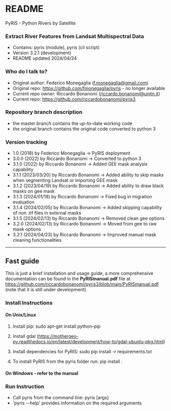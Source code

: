 # README

PyRIS - Python RIvers by Satellite

### Extract River Features from Landsat Multispectral Data

* Contains: pyris (module), pyris (cli script)
* Version 3.2.1 (development)
* README updated 2024/04/24

### Who do I talk to?

* Original author: Federico Monegaglia (f.monegaglia@gmail.com)
* Original repo: https://github.com/fmonegaglia/pyris - no longer available
* Current repo owner: Riccardo Bonanomi (riccardo.bonanomi@unitn.it)
* Current repo: https://github.com/riccardobonanomi/pyris3

### Repository branch description
- the master branch contains the up-to-date working code
- the original branch contains the original code converted to python 3

### Version tracking
- 1.0   (2018) 	 by Federico Monegaglia -> PyRIS deployment
- 3.0.0 (2022)       by Riccardo Bonanomi   -> Converted to python 3
- 3.1.0 (2022)       by Riccardo Bonanomi   -> Added GEE mask analysis capability
- 3.1.1 (2023/03/20) by Riccardo Bonanomi   -> Added ability to skip masks when segmenting Landsat or importing GEE mask
- 3.1.2 (2023/04/19) by Riccardo Bonanomi   -> Added ability to draw black masks on gee mask
- 3.1.3 (2024/01/18) by Riccardo Bonanomi   -> Fixed bug in migration evaluation
- 3.1.4 (2024/02/05) by Riccardo Bonanomi   -> Added skipping capability of non .tif files in external masks
- 3.1.5 (2024/02/13) by Riccardo Bonanomi   -> Removed clean gee options
- 3.2.0 (2024/02/13) by Riccardo Bonanomi   -> Moved from gee to raw mask options
- 3.2.1 (2024/04/23) by Riccardo Bonanomi   -> Improved manual mask cleaning functionalities

-------------
## Fast guide
This is just a brief installation and usage guide, a more comprehensive documentation can be found in the **PyRISmanual.pdf** file at https://github.com/riccardobonanomi/pyris3/blob/main/PyRISmanual.pdf (note that it is still under development).

### Install Instructions

#### On Unix/Linux

1) Install pip:
     sudo apt-get install python-pip

2) Install gdal (https://mothergeo-py.readthedocs.io/en/latest/development/how-to/gdal-ubuntu-pkg.html)

3) Install dependencies for PyRIS:
     sudo pip install -r requirements.txt

4) To install PyRIS from the pyris folder run:
     pip install .

#### On Windows - refer to the manual

### Run Instruction
* Call pyris from the command line:
      pyris [args]
* 'pyris --help' provides information on the required arguments
